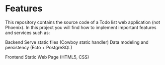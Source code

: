 # Features

This repository contains the source code of a Todo list web application (not Phoenix). In this project you will find how to implement important features and services such as:

Backend
Serve static files (Cowboy static handler)
Data modeling and persistency (Ecto + PostgreSQL)

Frontend
Static Web Page (HTML5, CSS)

